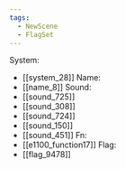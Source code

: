```yaml
---
tags:
  - NewScene
  - FlagSet
---
```

System:
- [[system_28]]
Name:
- [[name_8]]
Sound:
- [[sound_725]]
- [[sound_308]]
- [[sound_724]]
- [[sound_150]]
- [[sound_451]]
Fn:
- [[e1100_function17]]
Flag:
- [[flag_9478]]
